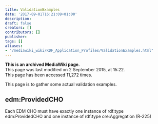 ```yaml
---
title: ValidationExamples
date: '2017-09-01T16:21:09+01:00'
description: 
draft: false
creators: []
contributors: []
publisher: 
tags: []
aliases:
- "/mediawiki_wiki/RDF_Application_Profiles/ValidationExamples.html"
---
```


 **This is an archived MediaWiki page.**  
This page was last modified on 2 September 2015, at 15:22.  
This page has been accessed 11,272 times.

This page is to gather some actual validation examples.

## edm:ProvidedCHO

Each EDM CHO must have exactly one instance of rdf:type edm:ProvidedCHO and one instance of rdf:type ore:Aggregation (R-225)


